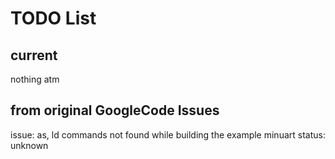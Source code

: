 # TODO List

## current

nothing atm

## from original GoogleCode Issues

issue: as, ld commands not found while building the example minuart
status: unknown
